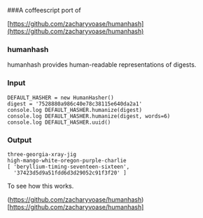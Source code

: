 ###A coffeescript port of 

[https://github.com/zacharyvoase/humanhash](https://github.com/zacharyvoase/humanhash)

### humanhash

humanhash provides human-readable representations of digests.

### Input

	DEFAULT_HASHER = new HumanHasher()
	digest = '7528880a986c40e78c38115e640da2a1'
	console.log DEFAULT_HASHER.humanize(digest)
	console.log DEFAULT_HASHER.humanize(digest, words=6)
	console.log DEFAULT_HASHER.uuid()


### Output

	three-georgia-xray-jig
	high-mango-white-oregon-purple-charlie
	[ 'beryllium-timing-seventeen-sixteen',
	  '37423d5d9a51fdd6d3d29052c91f3f20' ]

To see how this works.

(https://github.com/zacharyvoase/humanhash)[https://github.com/zacharyvoase/humanhash]
